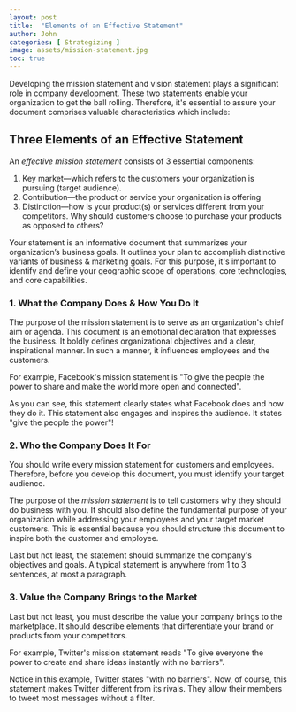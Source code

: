 ```yaml
---
layout: post
title:  "Elements of an Effective Statement"
author: John
categories: [ Strategizing ]
image: assets/mission-statement.jpg
toc: true
---
```


Developing the mission statement and vision statement plays a significant role in company development. These two statements enable your organization to get the ball rolling. Therefore, it's essential to assure your document comprises valuable characteristics which include:

## Three Elements of an Effective Statement

An *effective mission statement* consists of 3 essential components:

1. Key market—which refers to the customers your organization is pursuing (target audience).
2. Contribution—the product or service your organization is offering
3. Distinction—how is your product(s) or services different from your competitors. Why should customers choose to purchase your products as opposed to others?

Your statement is an informative document that summarizes your organization’s business goals. It outlines your plan to accomplish distinctive variants of business & marketing goals. For this purpose, it's important to identify and define your geographic scope of operations, core technologies, and core capabilities.

### 1. What the Company Does & How You Do It

The purpose of the mission statement is to serve as an organization's chief aim or agenda. This document is an emotional declaration that expresses the business. It boldly defines organizational objectives and a clear, inspirational manner. In such a manner, it influences employees and the customers.

For example, Facebook's mission statement is "To give the people the power to share and make the world more open and connected".

As you can see, this statement clearly states what Facebook does and how they do it. This statement also engages and inspires the audience. It states "give the people the power"!

### 2. Who the Company Does It For

You should write every mission statement for customers and employees. Therefore, before you develop this document, you must identify your target audience.

The purpose of the *mission statement* is to tell customers why they should do business with you. It should also define the fundamental purpose of your organization while addressing your employees and your target market customers. This is essential because you should structure this document to inspire both the customer and employee.

Last but not least, the statement should summarize the company's objectives and goals. A typical statement is anywhere from 1 to 3 sentences, at most a paragraph.

### 3. Value the Company Brings to the Market

Last but not least, you must describe the value your company brings to the marketplace. It should describe elements that differentiate your brand or products from your competitors.

For example, Twitter's mission statement reads "To give everyone the power to create and share ideas instantly with no barriers".

Notice in this example, Twitter states "with no barriers". Now, of course, this statement makes Twitter different from its rivals. They allow their members to tweet most messages without a filter.
